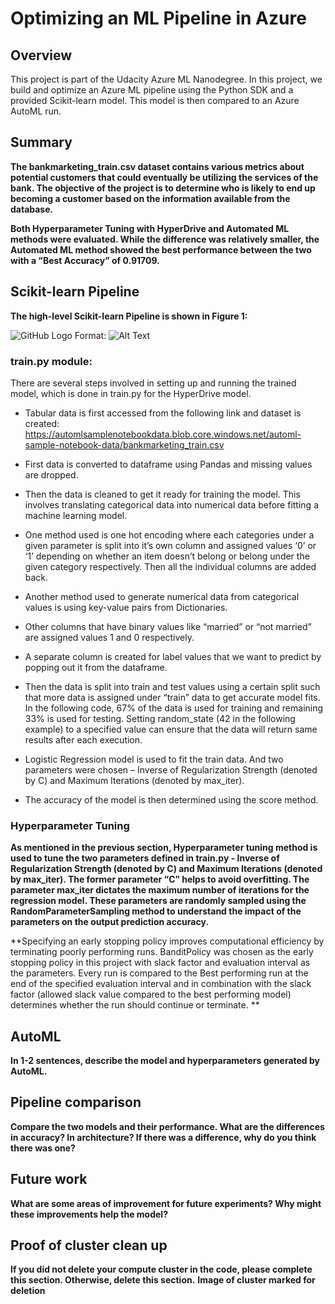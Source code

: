 # Optimizing an ML Pipeline in Azure

## Overview
This project is part of the Udacity Azure ML Nanodegree. In this project, we build and optimize an Azure ML pipeline using the Python SDK and a provided Scikit-learn model. This model is then compared to an Azure AutoML run.

## Summary
**The bankmarketing_train.csv dataset contains various metrics about potential customers that could eventually be utilizing the services of the bank. The objective of the project is to determine who is likely to end up becoming a customer based on the information available from the database.**

**Both Hyperparameter Tuning with HyperDrive and Automated ML methods were evaluated. While the difference was relatively smaller, the Automated ML method showed the best performance between the two with a “Best Accuracy” of 0.91709.**

## Scikit-learn Pipeline
**The high-level Scikit-learn Pipeline is shown in Figure 1:**

![GitHub Logo](/images/Figure_1.jpg)
Format: ![Alt Text](url)
### train.py module:
There are several steps involved in setting up and running the trained model, which is done in train.py for the HyperDrive model.
* Tabular data is first accessed from the following link and dataset is created:
https://automlsamplenotebookdata.blob.core.windows.net/automl-sample-notebook-data/bankmarketing_train.csv

* First data is converted to dataframe using Pandas and missing values are dropped.

* Then the data is cleaned to get it ready for training the model. This involves translating categorical data into numerical data before fitting a machine learning model. 
* One method used is one hot encoding where each categories under a given parameter is split into it’s own column and assigned values ‘0’ or ‘1’ depending on whether an item doesn’t belong or belong under the given category respectively. Then all the individual columns are added back.

* Another method used to generate numerical data from categorical values is using key-value pairs from Dictionaries.


* Other columns that have binary values like “married” or “not married” are assigned values 1 and 0 respectively.

* A separate column is created for label values that we want to predict by popping out it from the dataframe.


* Then the data is split into train and test values using a certain split such that more data is assigned under “train” data to get accurate model fits. In the following code, 67% of the data is used for training and remaining 33% is used for testing. Setting random_state (42 in the following example) to a specified value can ensure that the data will return same results after each execution. 

* Logistic Regression model is used to fit the train data. And two parameters were chosen – Inverse of Regularization Strength (denoted by C) and Maximum Iterations (denoted by max_iter). 

 
* The accuracy of the model is then determined using the score method.

 ### Hyperparameter Tuning 
**As mentioned in the previous section, Hyperparameter tuning method is used to tune the two parameters defined in train.py - Inverse of Regularization Strength (denoted by C) and Maximum Iterations (denoted by max_iter). The former parameter “C” helps to avoid overfitting. The parameter max_iter dictates the maximum number of iterations for the regression model. These parameters are randomly sampled using the RandomParameterSampling method to understand the impact of the parameters on the output prediction accuracy.**

**Specifying an early stopping policy improves computational efficiency by terminating poorly performing runs. BanditPolicy was chosen as the early stopping policy in this project with slack factor and evaluation interval as the parameters. Every run is compared to the Best performing run at the end of the specified evaluation interval and in combination with the slack factor (allowed slack value compared to the best performing model) determines whether the run should continue or terminate. **

## AutoML
**In 1-2 sentences, describe the model and hyperparameters generated by AutoML.**

## Pipeline comparison
**Compare the two models and their performance. What are the differences in accuracy? In architecture? If there was a difference, why do you think there was one?**

## Future work
**What are some areas of improvement for future experiments? Why might these improvements help the model?**

## Proof of cluster clean up
**If you did not delete your compute cluster in the code, please complete this section. Otherwise, delete this section.**
**Image of cluster marked for deletion**
